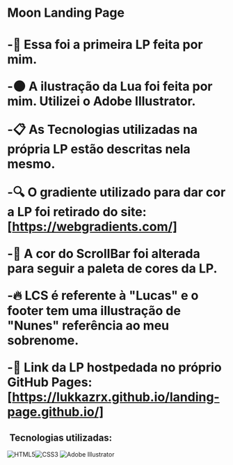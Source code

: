 <h1> Moon Landing Page<h1>

-🔧 Essa foi a primeira LP feita por mim. <br>

-🌑 A ilustração da Lua foi feita por mim. Utilizei o Adobe Illustrator.

-📋 As Tecnologias utilizadas na própria LP estão descritas nela mesmo.

-🔍 O gradiente utilizado para dar cor a LP foi retirado do site: [https://webgradients.com/]

-🔵 A cor do ScrollBar foi alterada para seguir a paleta de cores da LP.

-🔥 LCS é referente à "Lucas" e o footer tem uma illustração de "Nunes" referência ao meu sobrenome.

-🏨 Link da LP hostpedada no próprio GitHub Pages: [https://lukkazrx.github.io/landing-page.github.io/]

## &nbsp;Tecnologias utilizadas:
<img src="https://img.shields.io/badge/HTML5-E34F26?style=for-the-badge&logo=html5&logoColor=white" alt="HTML5"><img src="https://img.shields.io/badge/CSS3-1572B6?style=for-the-badge&logo=css3&logoColor=white" alt="CSS3">
<img src="https://img.shields.io/badge/Adobe%20Illustrator-FF9A00?style=for-the-badge&logo=adobe%20illustrator&logoColor=white" alt="Adobe Illustrator">
